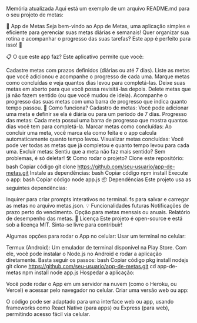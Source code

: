 
Memória atualizada
Aqui está um exemplo de um arquivo README.md para o seu projeto de metas:

📝 App de Metas
Seja bem-vindo ao App de Metas, uma aplicação simples e eficiente para gerenciar suas metas diárias e semanais! Quer organizar sua rotina e acompanhar o progresso das suas tarefas? Este app é perfeito para isso! 🎯

📋 O que este app faz?
Este aplicativo permite que você:

Cadastre metas com prazos definidos (diárias ou até 7 dias).
Liste as metas que você adicionou e acompanhe o progresso de cada uma.
Marque metas como concluídas e veja quantos dias levou para completá-las.
Deixe suas metas em aberto para que você possa revisitá-las depois.
Delete metas que já não fazem sentido (ou que você mudou de ideia).
Acompanhe o progresso das suas metas com uma barra de progresso que indica quanto tempo passou.
🚀 Como funciona?
Cadastro de metas: Você pode adicionar uma meta e definir se ela é diária ou para um período de 7 dias.
Progresso das metas: Cada meta possui uma barra de progresso que mostra quantos dias você tem para completá-la.
Marcar metas como concluídas: Ao concluir uma meta, você marca ela como feita e o app calcula automaticamente quanto tempo levou.
Visualizar metas concluídas: Você pode ver todas as metas que já completou e quanto tempo levou para cada uma.
Excluir metas: Sentiu que a meta não faz mais sentido? Sem problemas, é só deletar!
🛠 Como rodar o projeto?
Clone este repositório:
bash
Copiar código
git clone https://github.com/seu-usuario/app-de-metas.git
Instale as dependências:
bash
Copiar código
npm install
Execute o app:
bash
Copiar código
node app.js
📦 Dependências
Este projeto usa as seguintes dependências:

Inquirer para criar prompts interativos no terminal.
fs para salvar e carregar as metas no arquivo metas.json.
💡 Funcionalidades futuras
Notificações de prazo perto do vencimento.
Opção para metas mensais ou anuais.
Relatório de desempenho das metas.
📄 Licença
Este projeto é open-source e está sob a licença MIT. Sinta-se livre para contribuir!


Algumas opções para rodar o App no celular:
Usar um terminal no celular:

Termux (Android): Um emulador de terminal disponível na Play Store. Com ele, você pode instalar o Node.js no Android e rodar a aplicação diretamente. Basta seguir os passos:
bash
Copiar código
pkg install nodejs
git clone https://github.com/seu-usuario/app-de-metas.git
cd app-de-metas
npm install
node app.js
Hospedar a aplicação:

Você pode rodar o App em um servidor na nuvem (como o Heroku, ou Vercel) e acessar pelo navegador no celular.
Criar uma versão web ou app:

O código pode ser adaptado para uma interface web ou app, usando frameworks como React Native (para apps) ou Express (para web), permitindo acesso fácil via celular.
